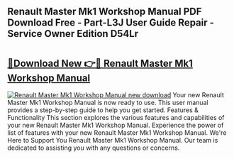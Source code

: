 ## Renault Master Mk1 Workshop Manual PDF Download Free - Part-L3J User Guide Repair - Service Owner Edition D54Lr

# <h2><a href="http://bc53951.oget.top/?id=Renault+Master+Mk1+Workshop+Manual">🔗Download New 👉🔴 Renault Master Mk1 Workshop Manual</a></h2>

[![Renault Master Mk1 Workshop Manual new download](https://i.imgur.com/5g1atiW.png)](http://bc53951.oget.top/?id=Renault+Master+Mk1+Workshop+Manual)
Your new Renault Master Mk1 Workshop Manual is now ready to use. This user manual provides a step-by-step guide to help you get started. Features & Functionality This section explores the various features and capabilities of your new Renault Master Mk1 Workshop Manual. Experience the power of list of features with your new Renault Master Mk1 Workshop Manual. We're Here to Support You Renault Master Mk1 Workshop Manual. Our team is dedicated to assisting you with any questions or concerns.
